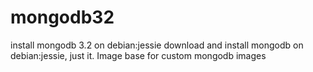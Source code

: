 # mongodb32
install mongodb 3.2 on debian:jessie
download and install mongodb on debian:jessie, just it.
Image base for custom mongodb images